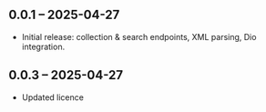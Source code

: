 ## 0.0.1 – 2025-04-27

- Initial release: collection & search endpoints, XML parsing, Dio integration.

## 0.0.3 – 2025-04-27

- Updated licence